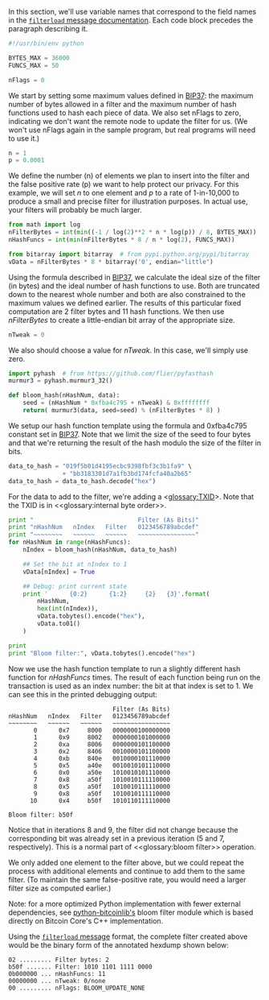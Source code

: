 In this section, we'll use variable names that correspond to the field names in the [`filterload` message documentation](core-ref-p2p-network-control-messages#filterload). Each code block precedes the paragraph describing it.

``` python
#!/usr/bin/env python

BYTES_MAX = 36000
FUNCS_MAX = 50

nFlags = 0
```

We start by setting some maximum values defined in [BIP37](https://github.com/bitcoin/bips/blob/master/bip-0037.mediawiki): the maximum number of bytes allowed in a filter and the maximum number of hash functions used to hash each piece of data.  We also set nFlags to zero, indicating we don't want the remote node to update the filter for us. (We won't use nFlags again in the sample program, but real programs will need to use it.)

``` python
n = 1
p = 0.0001
```

We define the number (n) of elements we plan to insert into the filter and the false positive rate (p) we want to help protect our privacy. For this example, we will set *n* to one element and *p* to a rate of 1-in-10,000 to produce a small and precise filter for illustration purposes. In actual use, your filters will probably be much larger.

``` python
from math import log
nFilterBytes = int(min((-1 / log(2)**2 * n * log(p)) / 8, BYTES_MAX))
nHashFuncs = int(min(nFilterBytes * 8 / n * log(2), FUNCS_MAX))

from bitarray import bitarray  # from pypi.python.org/pypi/bitarray
vData = nFilterBytes * 8 * bitarray('0', endian="little")
```

Using the formula described in [BIP37](https://github.com/bitcoin/bips/blob/master/bip-0037.mediawiki), we calculate the ideal size of the filter (in bytes) and the ideal number of hash functions to use. Both are truncated down to the nearest whole number and both are also constrained to the maximum values we defined earlier. The results of this particular fixed computation are 2 filter bytes and 11 hash functions. We then use *nFilterBytes* to create a little-endian bit array of the appropriate size.

``` python
nTweak = 0
```

We also should choose a value for *nTweak*.  In this case, we'll simply use zero.

``` python
import pyhash  # from https://github.com/flier/pyfasthash
murmur3 = pyhash.murmur3_32()

def bloom_hash(nHashNum, data):
    seed = (nHashNum * 0xfba4c795 + nTweak) & 0xffffffff
    return( murmur3(data, seed=seed) % (nFilterBytes * 8) )
```

We setup our hash function template using the formula and 0xfba4c795 constant set in [BIP37](https://github.com/bitcoin/bips/blob/master/bip-0037.mediawiki). Note that we limit the size of the seed to four bytes and that we're returning the result of the hash modulo the size of the filter in bits.

``` python
data_to_hash = "019f5b01d4195ecbc9398fbf3c3b1fa9" \
               + "bb3183301d7a1fb3bd174fcfa40a2b65"
data_to_hash = data_to_hash.decode("hex")
```

For the data to add to the filter, we're adding a <<glossary:TXID>>. Note that the TXID is in <<glossary:internal byte order>>.

``` python
print "                             Filter (As Bits)"
print "nHashNum   nIndex   Filter   0123456789abcdef"
print "~~~~~~~~   ~~~~~~   ~~~~~~   ~~~~~~~~~~~~~~~~"
for nHashNum in range(nHashFuncs):
    nIndex = bloom_hash(nHashNum, data_to_hash)

    ## Set the bit at nIndex to 1
    vData[nIndex] = True

    ## Debug: print current state
    print '      {0:2}      {1:2}     {2}   {3}'.format(
        nHashNum,
        hex(int(nIndex)),
        vData.tobytes().encode("hex"),
        vData.to01()
    )

print
print "Bloom filter:", vData.tobytes().encode("hex")
```

Now we use the hash function template to run a slightly different hash function for *nHashFuncs* times. The result of each function being run on the transaction is used as an index number: the bit at that index is set to 1. We can see this in the printed debugging output:

``` text
                             Filter (As Bits)
nHashNum   nIndex   Filter   0123456789abcdef
~~~~~~~~   ~~~~~~   ~~~~~~   ~~~~~~~~~~~~~~~~
       0      0x7     8000   0000000100000000
       1      0x9     8002   0000000101000000
       2      0xa     8006   0000000101100000
       3      0x2     8406   0010000101100000
       4      0xb     840e   0010000101110000
       5      0x5     a40e   0010010101110000
       6      0x0     a50e   1010010101110000
       7      0x8     a50f   1010010111110000
       8      0x5     a50f   1010010111110000
       9      0x8     a50f   1010010111110000
      10      0x4     b50f   1010110111110000

Bloom filter: b50f
```

Notice that in iterations 8 and 9, the filter did not change because the corresponding bit was already set in a previous iteration (5 and 7, respectively).  This is a normal part of <<glossary:bloom filter>> operation.

We only added one element to the filter above, but we could repeat the process with additional elements and continue to add them to the same filter. (To maintain the same false-positive rate, you would need a larger filter size as computed earlier.)

Note: for a more optimized Python implementation with fewer external dependencies, see [python-bitcoinlib's](https://github.com/petertodd/python-bitcoinlib) bloom filter module which is based directly on Bitcoin Core's C++ implementation.

Using the [`filterload` message](core-ref-p2p-network-control-messages#filterload) format, the complete filter created above would be the binary form of the annotated hexdump shown below:

``` text
02 ......... Filter bytes: 2
b50f ....... Filter: 1010 1101 1111 0000
0b000000 ... nHashFuncs: 11
00000000 ... nTweak: 0/none
00 ......... nFlags: BLOOM_UPDATE_NONE
```